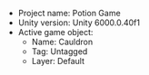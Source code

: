 <!-- UNITY CODE ASSIST INSTRUCTIONS START -->
- Project name: Potion Game
- Unity version: Unity 6000.0.40f1
- Active game object:
  - Name: Cauldron
  - Tag: Untagged
  - Layer: Default
<!-- UNITY CODE ASSIST INSTRUCTIONS END -->